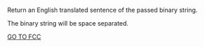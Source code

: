 Return an English translated sentence of the passed binary string.

The binary string will be space separated.

<a href="https://www.freecodecamp.org/learn/javascript-algorithms-and-data-structures/intermediate-algorithm-scripting/binary-agents">GO TO FCC</a>